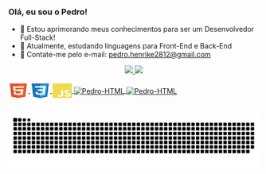 ### Olá, eu sou o Pedro!

- 🔭 Estou aprimorando meus conhecimentos para ser um Desenvolvedor Full-Stack!
- 🌱 Atualmente, estudando linguagens para Front-End e Back-End
- 💬 Contate-me pelo e-mail: pedro.henrike2812@gmail.com

<div align="center">
  <a href="https://github.com/pedrinw">
  <img height="185em"  src="https://github-readme-stats.vercel.app/api?username=pedrinw&show_icons=true&theme=dracula&include_all_commits=true&count_private=true"/>
  <img height="185em" src="https://github-readme-stats.vercel.app/api/top-langs/?username=pedrinw&layout=compact&langs_count=7&theme=dracula"/>
</div>
  
<div style="display: inline_block"><br>
  <img align="center" alt="Pedro-HTML" height="30" width="40" src="https://raw.githubusercontent.com/devicons/devicon/master/icons/html5/html5-original.svg">
  <img align="center" alt="Pedro-CSS" height="30" width="40" src="https://raw.githubusercontent.com/devicons/devicon/master/icons/css3/css3-original.svg">
  <img align="center" alt="Pedro-Js" height="30" width="40" src="https://raw.githubusercontent.com/devicons/devicon/master/icons/javascript/javascript-plain.svg">
  <img align="center" alt="Pedro-HTML" height="30" width="40" src="https://cdn.jsdelivr.net/gh/devicons/devicon/icons/vuejs/vuejs-original.svg">
  <img align="center" alt="Pedro-HTML" height="40" width="40" src="https://cdn.jsdelivr.net/gh/devicons/devicon/icons/mysql/mysql-plain-wordmark.svg"
 
  
</div>
  
   ##
  
 ![Snake animation](https://github.com/pedrinw/pedrinw/blob/output/github-contribution-grid-snake.svg)

